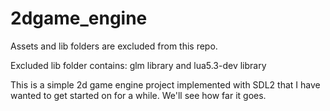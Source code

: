 # 2dgame_engine
Assets and lib folders are excluded from this repo.

Excluded lib folder contains: glm library and lua5.3-dev library

This is a simple 2d game engine project implemented with SDL2 that I have wanted to get started on for a while. We'll see how far it goes.
